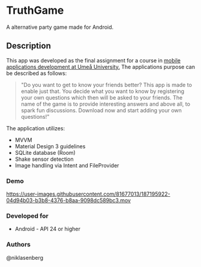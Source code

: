 # TruthGame
A alternative party game made for Android.

## Description

This app was developed as the final assignment for a course in [mobile applications development at Umeå University.](https://www.umu.se/utbildning/kurser/utveckling-av-mobila-applikationer2/)
The applications purpose can be described as follows:

> "Do you want to get to know your friends better? This app is made to enable just that. You decide what you want to know by registering your own questions which then will be asked to your friends. The name of the game is to provide interesting answers and above all, to spark fun discussions. Download now and start adding your own questions!"

The application utilizes:

* MVVM
* Material Design 3 guidelines
* SQLite database (Room)
* Shake sensor detection
* Image handling via Intent and FileProvider

### Demo



https://user-images.githubusercontent.com/81677013/187195922-04d94b03-b3b8-4376-b8aa-9098dc589bc3.mov


### Developed for

* Android - API 24 or higher

### Authors

@niklasenberg
